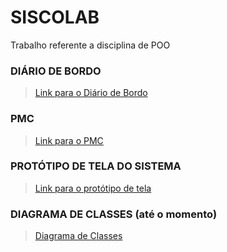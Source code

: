 # SISCOLAB
Trabalho referente a disciplina de POO

### DIÁRIO DE BORDO
><a href="https://docs.google.com/document/d/1ja4Ll0F6tOuI5e2BN6mLFrmICaeuyhMfd_IDuqZzr0E/edit?usp=sharing">Link para o Diário de Bordo</a>

### PMC
><a href="https://docs.google.com/presentation/d/102gxF29Ug-DW2mDuMksIUg0fKS0xUCkEuny3Vf-2dlM/edit?usp=sharing">Link para o PMC</a>

### PROTÓTIPO DE TELA DO SISTEMA
><a href="https://drive.google.com/open?id=1rU457d986NoqXOVHRXYPG5HB26_2JZBx">Link para o protótipo de tela</a>

### DIAGRAMA DE CLASSES (até o momento)
><a href=https://github.com/grupobsi/SISCOLAB/blob/master/POO.png>Diagrama de Classes</a>
